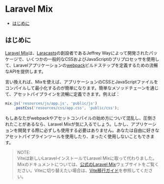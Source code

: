 # Laravel Mix

- [はじめに](#introduction)

<a name="introduction"></a>
## はじめに

[Laravel Mix](https://github.com/laravel-mix/laravel-mix)は、[Laracasts](https://laracasts.com)の創設者であるJeffrey Wayによって開発されたパッケージで、いくつかの一般的なCSSおよびJavaScriptのプリプロセッサを使用して、Laravelアプリケーションの[webpack](https://webpack.js.org)ビルドステップを定義するための流暢なAPIを提供します。

言い換えれば、Mixを使えば、アプリケーションのCSSとJavaScriptファイルをコンパイルして最小化するのが簡単になります。簡単なメソッドチェーンを通じて、アセットパイプラインを流暢に定義できます。例えば：

```js
mix.js('resources/js/app.js', 'public/js')
    .postCss('resources/css/app.css', 'public/css');
```

もしあなたがwebpackやアセットコンパイルの始め方について混乱し、圧倒されたことがあるなら、Laravel Mixが気に入るでしょう。しかし、アプリケーションを開発する際に必ずしも使用する必要はありません。あなたは自由に好きなアセットパイプラインツールを使用したり、まったく使用しないこともできます。

> NOTE:  
> Viteは新しいLaravelインストールでLaravel Mixに取って代わりました。Mixのドキュメントについては、[公式のLaravel Mix](https://laravel-mix.com/)ウェブサイトをご覧ください。Viteに切り替えたい場合は、[Vite移行ガイド](https://github.com/laravel/vite-plugin/blob/main/UPGRADE.md#migrating-from-laravel-mix-to-vite)を参照してください。

